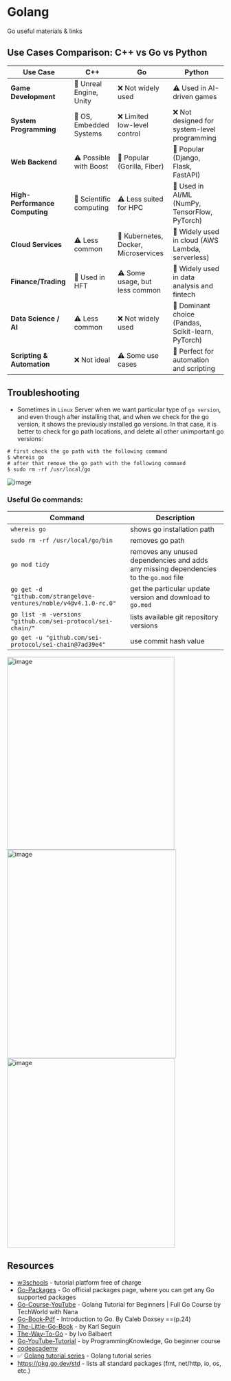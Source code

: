 # Golang 
Go useful materials &amp; links

## Use Cases Comparison: C++ vs Go vs Python

| Use Case                 | C++                          | Go                          | Python                        |
|--------------------------|----------------------------|----------------------------|------------------------------|
| **Game Development**     | 🎯 Unreal Engine, Unity   | ❌ Not widely used         | ⚠️ Used in AI-driven games  |
| **System Programming**   | 🎯 OS, Embedded Systems   | ❌ Limited low-level control | ❌ Not designed for system-level programming |
| **Web Backend**         | ⚠️ Possible with Boost    | 🎯 Popular (Gorilla, Fiber) | 🎯 Popular (Django, Flask, FastAPI) |
| **High-Performance Computing** | 🎯 Scientific computing | ⚠️ Less suited for HPC | 🎯 Used in AI/ML (NumPy, TensorFlow, PyTorch) |
| **Cloud Services**       | ⚠️ Less common            | 🎯 Kubernetes, Docker, Microservices | 🎯 Widely used in cloud (AWS Lambda, serverless) |
| **Finance/Trading**      | 🎯 Used in HFT            | ⚠️ Some usage, but less common | 🎯 Widely used in data analysis and fintech |
| **Data Science / AI**    | ⚠️ Less common            | ❌ Not widely used         | 🎯 Dominant choice (Pandas, Scikit-learn, PyTorch) |
| **Scripting & Automation** | ❌ Not ideal             | ⚠️ Some use cases         | 🎯 Perfect for automation and scripting |


## Troubleshooting

- Sometimes in `Linux` Server when we want particular type of `go version`, and even though after installing that, and when we check for the go version, it shows the previously installed go versions. In that case, it is better to check for go path locations, and delete all other unimportant go versions:

```
# first check the go path with the following command
$ whereis go
# after that remove the go path with the following command
$ sudo rm -rf /usr/local/go
```

![image](https://github.com/afa-farkhod/Go-Study/assets/24220136/6ac2ec90-6bb1-47b9-9308-dea0ba1fcf7a)

### Useful Go commands:

| Command | Description |
| --- | --- |
| `whereis go` | shows go installation path |
| `sudo rm -rf /usr/local/go/bin` | removes go path |
| `go mod tidy` | removes any unused dependencies and adds any missing dependencies to the `go.mod` file |
| `go get -d "github.com/strangelove-ventures/noble/v4@v4.1.0-rc.0"` | get the particular update version and download to `go.mod` |
| `go list -m -versions "github.com/sei-protocol/sei-chain/"` | lists available git repository versions |
| `go get -u "github.com/sei-protocol/sei-chain@7ad39e4"` | use commit hash value |

<img width="389" height="448" alt="image" src="https://github.com/user-attachments/assets/ddf23eeb-a671-479b-8c77-beaa8dd91001" />

<img width="393" height="485" alt="image" src="https://github.com/user-attachments/assets/5a2abcf6-069c-45da-b9bd-6aa5484ce474" />

<img width="390" height="441" alt="image" src="https://github.com/user-attachments/assets/f6a1e9f5-1059-4f82-ad19-3151a40f402e" />


## Resources

- [w3schools](https://www.w3schools.com/java/default.asp) - tutorial platform free of charge
- [Go-Packages](https://pkg.go.dev/) - Go official packages page, where you can get any Go supported packages
- [Go-Course-YouTube](https://www.youtube.com/watch?v=yyUHQIec83I) - Golang Tutorial for Beginners | Full Go Course by TechWorld with Nana
- [Go-Book-Pdf](https://www.golang-book.com/public/pdf/gobook.pdf) - Introduction to Go. By Caleb Doxsey ==(p.24)
- [The-Little-Go-Book](https://www.openmymind.net/assets/go/go.pdf) - by Karl Seguin
- [The-Way-To-Go](https://dn790004.ca.archive.org/0/items/TheWayToGo/The_Way_To_Go.pdf) - by Ivo Balbaert
- [Go-YouTube-Tutorial](https://www.youtube.com/watch?v=3iuoQkQOx2w&list=PLS1QulWo1RIaRoN4vQQCYHWDuubEU8Vij) - by ProgrammingKnowledge, Go beginner course
- [codeacademy](https://www.codecademy.com/courses/learn-go/lessons/learn-go-introduction/exercises/from-the-get-go)
- ✅ [Golang tutorial series](https://golangbot.com/learn-golang-series/) - Golang tutorial series
- https://pkg.go.dev/std - lists all standard packages (fmt, net/http, io, os, etc.)

